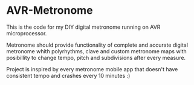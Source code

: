 # AVR-Metronome
This is the code for my DIY digital metronome running on AVR microprocessor.

Metronome should provide functionality of complete and accurate digital metronome whith polyrhythms, clave and custom metronome maps with
posibillity to change tempo, pitch and subdivisions after every measure.

Project is inspired by every metronome mobile app that doesn't have consistent tempo and crashes every 10 minutes :)
